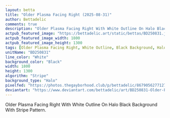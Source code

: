 ```yaml
---
layout: betta
title: "Older Plasma Facing Right (2025-08-31)"
author: Bettadelic
comments: true
description: "Older Plasma Facing Right With White Outline On Halo Black Background With Stripe Pattern."
actpub_featured_image: "https://bettadelic.art/static/bettas/BD250831.jpg"
actpub_featured_image_width: 1800
actpub_featured_image_height: 1300
tags: [Older Plasma Facing Right, White Outline, Black Background, Halo Background Pattern, Stripe Pattern, August 2025]
unitName: "BD250831"
line_color: "White"
background_color: "Black"
width: 1800
height: 1300
algorithm: "Stripe"
background_type: "Halo"
pixelfed: "https://photos.thegayborhood.club/p/bettadelic/867905627712751136"
deviantart: "https://www.deviantart.com/bettadelic/art/BD250831-Older-Plasma-Facing-Right-2025-08-31-1236446307"
---
```


Older Plasma Facing Right With White Outline On Halo Black Background With Stripe Pattern.
